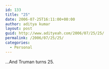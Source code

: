 ```yaml
---
id: 133
title: "25"
date: 2006-07-25T16:11:00+00:00
author: aditya kumar
layout: post
guid: http://www.adityeah.com/2006/07/25/25/
permalink: /2006/07/25/25/
categories:
  - Personal
---
```

&#8230;And Truman turns 25.